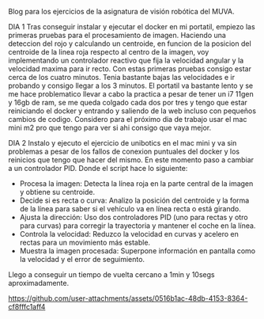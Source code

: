 Blog para los ejercicios de la asignatura de visión robótica del MUVA.

DIA 1
Tras conseguir instalar y ejecutar el docker en mi portatil, empiezo las primeras pruebas para el procesamiento de imagen. Haciendo una deteccion del rojo y calculando un centroide, en funcion de la posicion del centroide de la linea roja respecto al centro de la imagen, voy implementando un controlador reactivo que fija la velocidad angular y la velocidad maxima para ir recto. Con estas primeras pruebas consigo estar cerca de los cuatro minutos. Tenia bastante bajas las velocidades e ir probando y consigo llegar a los 3 minutos. El portatil va bastante lento y se me hace problematico llevar a cabo la practica a pesar de tener un i7 11gen y 16gb de ram, se me queda colgado cada dos por tres y tengo que estar reiniciando el docker y entrando y saliendo de la web incluso con pequeños cambios de codigo. Considero para el próximo dia de trabajo usar el mac mini m2 pro que tengo para ver si ahi consigo que vaya mejor.


DIA 2
Instalo y ejecuto el ejercicio de unibotics en el mac mini y va sin problemas a pesar de los fallos de conexion puntuales del docker y los reinicios que tengo que hacer del mismo. En este momento paso a cambiar a un controlador PID. Donde el script hace lo siguiente:
- Procesa la imagen: Detecta la línea roja en la parte central de la imagen y obtiene su centroide.
- Decide si es recta o curva: Analizo la posición del centroide y la forma de la línea para saber si el vehículo va en línea recta o está girando.
- Ajusta la dirección: Uso dos controladores PID (uno para rectas y otro para curvas) para corregir la trayectoria y mantener el coche en la línea.
- Controla la velocidad: Reduzco la velocidad en curvas y acelero en rectas para un movimiento más estable.
- Muestra la imagen procesada: Superpone información en pantalla como la velocidad y el error de seguimiento.

Llego a conseguir un tiempo de vuelta cercano a 1min y 10segs aproximadamente.

https://github.com/user-attachments/assets/0516b1ac-48db-4153-8364-cf8fffc1aff4

